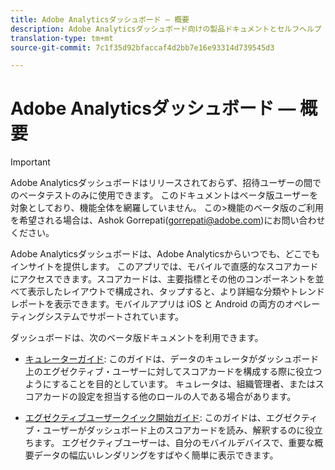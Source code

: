 ```yaml
---
title: Adobe Analyticsダッシュボード — 概要
description: Adobe Analyticsダッシュボード向けの製品ドキュメントとセルフヘルプ
translation-type: tm+mt
source-git-commit: 7c1f35d92bfaccaf4d2bb7e16e93314d739545d3

---
```



# Adobe Analyticsダッシュボード — 概要

>[!IMPORTANT]
>
>Adobe Analyticsダッシュボードはリリースされておらず、招待ユーザーの間でのベータテストのみに使用できます。 このドキュメントはベータ版ユーザーを対象としており、機能全体を網羅していません。 この>機能のベータ版のご利用を希望される場合は、Ashok Gorrepati(gorrepati@adobe.com)にお問い合わせください。

Adobe Analyticsダッシュボードは、Adobe Analyticsからいつでも、どこでもインサイトを提供します。 このアプリでは、モバイルで直感的なスコアカードにアクセスできます。スコアカードは、主要指標とその他のコンポーネントを並べて表示したレイアウトで構成され、タップすると、より詳細な分類やトレンドレポートを表示できます。モバイルアプリは iOS と Android の両方のオペレーティングシステムでサポートされています。

ダッシュボードは、次のベータ版ドキュメントを利用できます。

* [キュレーターガイド](https://docs.adobe.com/content/help/ja-JP/analytics/analyze/mobapp/curator.html): このガイドは、データのキュレータがダッシュボード上のエグゼクティブ・ユーザーに対してスコアカードを構成する際に役立つようにすることを目的としています。 キュレータは、組織管理者、またはスコアカードの設定を担当する他のロールの人である場合があります。

* [エグゼクティブユーザークイック開始ガイド](https://docs.adobe.com/content/help/ja-JP/analytics/analyze/mobapp/executive.html): このガイドは、エグゼクティブ・ユーザーがダッシュボード上のスコアカードを読み、解釈するのに役立ちます。 エグゼクティブユーザーは、自分のモバイルデバイスで、重要な概要データの幅広いレンダリングをすばやく簡単に表示できます。
